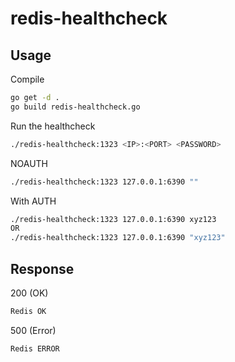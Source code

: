 # redis-healthcheck

## Usage

Compile

```bash
go get -d .
go build redis-healthcheck.go
```

Run the healthcheck

```bash
./redis-healthcheck:1323 <IP>:<PORT> <PASSWORD>
```

NOAUTH

```bash
./redis-healthcheck:1323 127.0.0.1:6390 ""
```

With AUTH

```bash
./redis-healthcheck:1323 127.0.0.1:6390 xyz123
OR
./redis-healthcheck:1323 127.0.0.1:6390 "xyz123"
```

## Response

200 (OK)

```bash
Redis OK
```

500 (Error)

```bash
Redis ERROR
```
